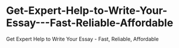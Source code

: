 # Get-Expert-Help-to-Write-Your-Essay---Fast-Reliable-Affordable
Get Expert Help to Write Your Essay - Fast, Reliable, Affordable
